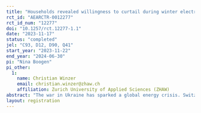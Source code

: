 ```yaml
---
title: "Households revealed willingness to curtail during winter electricity shortages"
rct_id: "AEARCTR-0012277"
rct_id_num: "12277"
doi: "10.1257/rct.12277-1.1"
date: "2023-11-17"
status: "completed"
jel: "C93, D12, D90, Q41"
start_year: "2023-11-22"
end_year: "2024-06-30"
pi: "Nina Boogen"
pi_other:
  1:
    name: Christian Winzer
    email: christian.winzer@zhaw.ch
    affiliation: Zurich University of Applied Sciences (ZHAW)
abstract: "The war in Ukraine has sparked a global energy crisis. Switzerland's energy supply is also affected. While the winter of 2022/23 was rather mild in Switzerland, this might not be the case for coming winters. Thus, we design and implement a field experiment, in which we want to test the revealed willingness to pay of households for their heat pump’s energy consumption during winter electricity shortages with relatively extreme electricity prices. The experiment will be implemented in cooperation with a Swiss utility, that invites their residential customers with heat pumps to participate to the study. Our intervention provides treated households with weekly high price signals, the households then decide whether to pay these high prices (deduction form a virtual study budget) or to curtail their heat pump’s consumption and avoid some part of the high energy costs."
layout: registration
---
```



